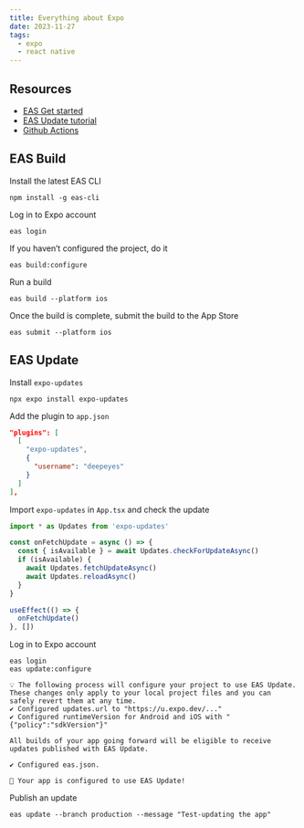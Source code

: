 ```yaml
---
title: Everything about Expo
date: 2023-11-27
tags:
  - expo
  - react native
---
```


## Resources

- [EAS Get started](https://docs.expo.dev/eas-update/getting-started/)
- [EAS Update tutorial](https://www.youtube.com/watch?v=HYh3UqxYzpA)
- [Github Actions](https://docs.expo.dev/eas-update/github-actions/)

## EAS Build


Install the latest EAS CLI


```shell
npm install -g eas-cli
```


Log in to Expo account


```shell
eas login
```


If you haven’t configured the project, do it


```shell
eas build:configure
```


Run a build


```shell
eas build --platform ios
```


Once the build is complete, submit the build to the App Store


```shell
eas submit --platform ios
```


## EAS Update


Install `expo-updates`


```shell
npx expo install expo-updates
```


Add the plugin to `app.json`


```json
"plugins": [
  [
    "expo-updates",
    {
      "username": "deepeyes"
    }
  ]
],
```


Import `expo-updates` in `App.tsx` and check the update


```typescript
import * as Updates from 'expo-updates'

const onFetchUpdate = async () => {
  const { isAvailable } = await Updates.checkForUpdateAsync()
  if (isAvailable) {
    await Updates.fetchUpdateAsync()
    await Updates.reloadAsync()
  }
}

useEffect(() => {
  onFetchUpdate()
}, [])
```


Log in to Expo account


```shell
eas login
eas update:configure

💡 The following process will configure your project to use EAS Update. These changes only apply to your local project files and you can safely revert them at any time.
✔ Configured updates.url to "https://u.expo.dev/..."
✔ Configured runtimeVersion for Android and iOS with "{"policy":"sdkVersion"}"

All builds of your app going forward will be eligible to receive updates published with EAS Update.

✔ Configured eas.json.

🎉 Your app is configured to use EAS Update!
```


Publish an update


```shell
eas update --branch production --message "Test-updating the app"
```


